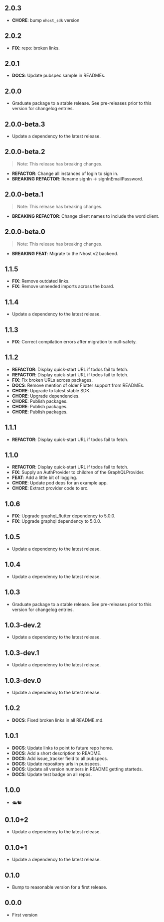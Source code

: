 ## 2.0.3

- **CHORE**: bump `nhost_sdk` version

## 2.0.2

- **FIX**: repo: broken links.

## 2.0.1

- **DOCS**: Update pubspec sample in READMEs.

## 2.0.0

- Graduate package to a stable release. See pre-releases prior to this version for changelog entries.

## 2.0.0-beta.3

- Update a dependency to the latest release.

## 2.0.0-beta.2

> Note: This release has breaking changes.

- **REFACTOR**: Change all instances of login to sign in.
- **BREAKING** **REFACTOR**: Rename signIn -> signInEmailPassword.

## 2.0.0-beta.1

> Note: This release has breaking changes.

- **BREAKING** **REFACTOR**: Change client names to include the word client.

## 2.0.0-beta.0

> Note: This release has breaking changes.

- **BREAKING** **FEAT**: Migrate to the Nhost v2 backend.

## 1.1.5

- **FIX**: Remove outdated links.
- **FIX**: Remove unneeded imports across the board.

## 1.1.4

- Update a dependency to the latest release.

## 1.1.3

- **FIX**: Correct compilation errors after migration to null-safety.

## 1.1.2

- **REFACTOR**: Display quick-start URL if todos fail to fetch.
- **REFACTOR**: Display quick-start URL if todos fail to fetch.
- **FIX**: Fix broken URLs across packages.
- **DOCS**: Remove mention of older Flutter support from READMEs.
- **CHORE**: Upgrade to latest stable SDK.
- **CHORE**: Upgrade dependencies.
- **CHORE**: Publish packages.
- **CHORE**: Publish packages.
- **CHORE**: Publish packages.

## 1.1.1

- **REFACTOR**: Display quick-start URL if todos fail to fetch.

## 1.1.0

- **REFACTOR**: Display quick-start URL if todos fail to fetch.
- **FIX**: Supply an AuthProvider to children of the GraphQLProvider.
- **FEAT**: Add a little bit of logging.
- **CHORE**: Update pod deps for an example app.
- **CHORE**: Extract provider code to src.

## 1.0.6

- **FIX**: Upgrade graphql_flutter dependency to 5.0.0.
- **FIX**: Upgrade graphql dependency to 5.0.0.

## 1.0.5

- Update a dependency to the latest release.

## 1.0.4

- Update a dependency to the latest release.

## 1.0.3

- Graduate package to a stable release. See pre-releases prior to this version for changelog entries.

## 1.0.3-dev.2

- Update a dependency to the latest release.

## 1.0.3-dev.1

- Update a dependency to the latest release.

## 1.0.3-dev.0

- Update a dependency to the latest release.

## 1.0.2

- **DOCS**: Fixed broken links in all README.md.

## 1.0.1

- **DOCS**: Update links to point to future repo home.
- **DOCS**: Add a short description to README.
- **DOCS**: Add issue_tracker field to all pubspecs.
- **DOCS**: Update repository urls in pubspecs.
- **DOCS**: Update all version numbers in README getting starteds.
- **DOCS**: Update test badge on all repos.

## 1.0.0

- 🛳🐿

## 0.1.0+2

- Update a dependency to the latest release.

## 0.1.0+1

- Update a dependency to the latest release.

## 0.1.0

- Bump to reasonable version for a first release.

## 0.0.0

- First version
